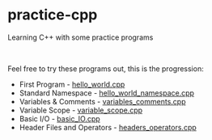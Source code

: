 # practice-cpp
Learning C++ with some practice programs

<br>

Feel free to try these programs out, this is the progression:

- First Program - [hello_world.cpp](https://github.com/Chinmay-47/practice-cpp/blob/main/src/hello_world.cpp)
- Standard Namespace - [hello_world_namespace.cpp](https://github.com/Chinmay-47/practice-cpp/blob/main/src/hello_world_namespace.cpp)
- Variables & Comments - [variables_comments.cpp](https://github.com/Chinmay-47/practice-cpp/blob/main/src/variables_comments.cpp)
- Variable Scope - [variable_scope.cpp](https://github.com/Chinmay-47/practice-cpp/blob/main/src/variable_scope.cpp)
- Basic I/O - [basic_IO.cpp](https://github.com/Chinmay-47/practice-cpp/blob/main/src/basic_IO.cpp)
- Header Files and Operators - [headers_operators.cpp](https://github.com/Chinmay-47/practice-cpp/blob/main/src/headers_operators.cpp)
